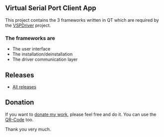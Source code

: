 ## Virtual Serial Port Client App

This project contains the 3 frameworks written in QT which are required by the [VSPDriver](https://github.com/britus/VSPDriver) project.

### The frameworks are

- The user interface
- The installation/deinstallation
- The driver communication layer

## Releases

- [All releases](https://github.com/britus/VSPClient/releases)

## Donation

If you want to [donate my work](https://www.paypal.com/donate/?hosted_button_id=4QZT5YLGGW7S4), please feel free and do it.
You can use the [QR-Code](https://github.com/britus/VSPDriver/blob/master/VSPDriver-Donate_Please.png) too.

Thank you very much.
